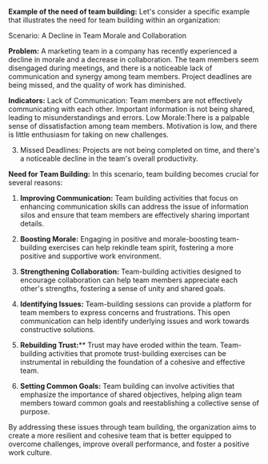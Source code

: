 **Example of the need of team building:**
Let's consider a specific example that illustrates the need for team building within an organization:

Scenario: A Decline in Team Morale and Collaboration

**Problem:**
A marketing team in a company has recently experienced a decline in morale and a decrease in collaboration. The team members seem disengaged during meetings, and there is a noticeable lack of communication and synergy among team members. Project deadlines are being missed, and the quality of work has diminished.

**Indicators:**
 Lack of Communication: Team members are not effectively communicating with each other. Important information is not being shared, leading to misunderstandings and errors.
Low Morale:There is a palpable sense of dissatisfaction among team members. Motivation is low, and there is little enthusiasm for taking on new challenges.

3. Missed Deadlines: Projects are not being completed on time, and there's a noticeable decline in the team's overall productivity.

**Need for Team Building:**
In this scenario, team building becomes crucial for several reasons:

1. **Improving Communication:**
Team building activities that focus on enhancing communication skills can address the issue of information silos and ensure that team members are effectively sharing important details.

2. **Boosting Morale:**
 Engaging in positive and morale-boosting team-building exercises can help rekindle team spirit, fostering a more positive and supportive work environment.

3. **Strengthening Collaboration:**
 Team-building activities designed to encourage collaboration can help team members appreciate each other's strengths, fostering a sense of unity and shared goals.

4. **Identifying Issues:**
Team-building sessions can provide a platform for team members to express concerns and frustrations. This open communication can help identify underlying issues and work towards constructive solutions.

5. **Rebuilding Trust:****
Trust may have eroded within the team. Team-building activities that promote trust-building exercises can be instrumental in rebuilding the foundation of a cohesive and effective team.

6. **Setting Common Goals:**
 Team building can involve activities that emphasize the importance of shared objectives, helping align team members toward common goals and reestablishing a collective sense of purpose.

By addressing these issues through team building, the organization aims to create a more resilient and cohesive team that is better equipped to overcome challenges, improve overall performance, and foster a positive work culture.

